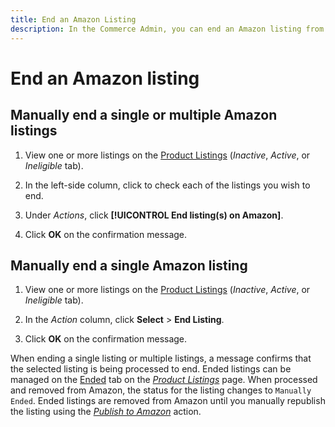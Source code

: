 ```yaml
---
title: End an Amazon Listing
description: In the Commerce Admin, you can end an Amazon listing from the Amazon Sales Channel dashboard.
---
```


# End an Amazon listing

## Manually end a single or multiple Amazon listings

1. View one or more listings on the [Product Listings](./managing-product-listings.md) (_Inactive_, _Active_, or _Ineligible_ tab).

1. In the left-side column, click to check each of the listings you wish to end.

1. Under _Actions_, click **[!UICONTROL End listing(s) on Amazon]**.

1. Click **OK** on the confirmation message.

## Manually end a single Amazon listing

1. View one or more listings on the [Product Listings](./managing-product-listings.md) (_Inactive_, _Active_, or _Ineligible_ tab).

1. In the _Action_ column, click **Select** > **End Listing**.

1. Click **OK** on the confirmation message.

When ending a single listing or multiple listings, a message confirms that the selected listing is being processed to end. Ended listings can be managed on the [Ended](./ended-listings.md) tab on the [_Product Listings_](./managing-product-listings.md) page. When processed and removed from Amazon, the status for the listing changes to `Manually Ended`. Ended listings are removed from Amazon until you manually republish the listing using the [_Publish to Amazon_](./publish-listings-manually.md) action.

